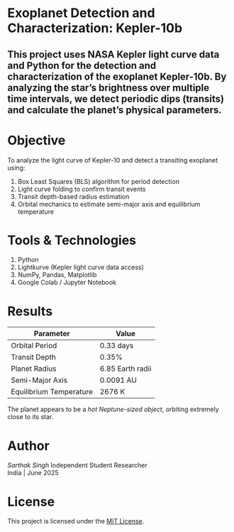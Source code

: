 # Exoplanet Detection and Characterization: Kepler-10b
This project uses NASA Kepler light curve data and Python for the detection and characterization of the exoplanet Kepler-10b.
By analyzing the star’s brightness over multiple time intervals, we detect periodic dips (transits) and calculate the planet’s physical parameters.
---

# Objective
To analyze the light curve of Kepler-10 and detect a transiting exoplanet using:
1. Box Least Squares (BLS) algorithm for period detection
2. Light curve folding to confirm transit events
3. Transit depth-based radius estimation
4. Orbital mechanics to estimate semi-major axis and equilibrium temperature


# Tools & Technologies 
1. Python
2. Lightkurve (Kepler light curve data access)
3. NumPy, Pandas, Matplotlib
4. Google Colab / Jupyter Notebook

   
# Results
| Parameter                | Value               |
|--------------------------|---------------------|
| Orbital Period           | 0.33 days           |
| Transit Depth            | 0.35%               |
| Planet Radius            | 6.85 Earth radii    |
| Semi-Major Axis          | 0.0091 AU           |
| Equilibrium Temperature  | 2676 K              |

The planet appears to be a *hot Neptune-sized object*, orbiting extremely close to its star.

# Author
*Sarthak Singh*
Independent Student Researcher  
India | June 2025

# License
This project is licensed under the [MIT License](LICENSE).
